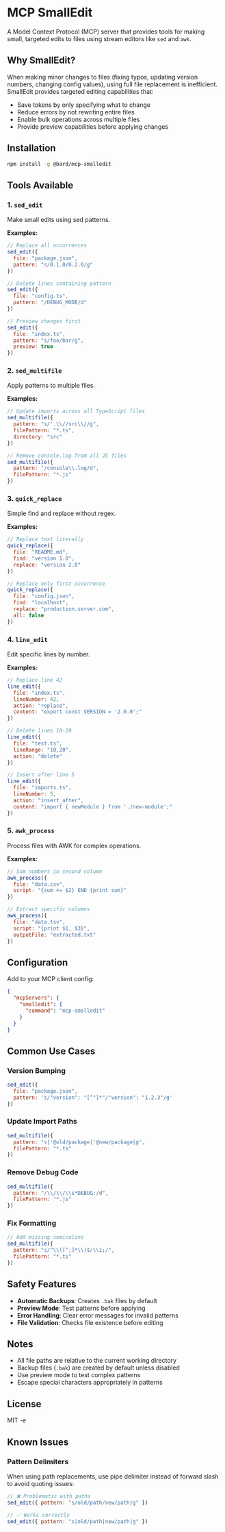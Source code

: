 # MCP SmallEdit

A Model Context Protocol (MCP) server that provides tools for making small, targeted edits to files using stream editors like `sed` and `awk`.

## Why SmallEdit?

When making minor changes to files (fixing typos, updating version numbers, changing config values), using full file replacement is inefficient. SmallEdit provides targeted editing capabilities that:

- Save tokens by only specifying what to change
- Reduce errors by not rewriting entire files
- Enable bulk operations across multiple files
- Provide preview capabilities before applying changes

## Installation

```bash
npm install -g @bard/mcp-smalledit
```

## Tools Available

### 1. `sed_edit`
Make small edits using sed patterns.

**Examples:**
```javascript
// Replace all occurrences
sed_edit({
  file: "package.json",
  pattern: "s/0.1.0/0.2.0/g"
})

// Delete lines containing pattern
sed_edit({
  file: "config.ts",
  pattern: "/DEBUG_MODE/d"
})

// Preview changes first
sed_edit({
  file: "index.ts",
  pattern: "s/foo/bar/g",
  preview: true
})
```

### 2. `sed_multifile`
Apply patterns to multiple files.

**Examples:**
```javascript
// Update imports across all TypeScript files
sed_multifile({
  pattern: "s/'.\\//src\\//g",
  filePattern: "*.ts",
  directory: "src"
})

// Remove console.log from all JS files
sed_multifile({
  pattern: "/console\\.log/d",
  filePattern: "*.js"
})
```

### 3. `quick_replace`
Simple find and replace without regex.

**Examples:**
```javascript
// Replace text literally
quick_replace({
  file: "README.md",
  find: "version 1.0",
  replace: "version 2.0"
})

// Replace only first occurrence
quick_replace({
  file: "config.json",
  find: "localhost",
  replace: "production.server.com",
  all: false
})
```

### 4. `line_edit`
Edit specific lines by number.

**Examples:**
```javascript
// Replace line 42
line_edit({
  file: "index.ts",
  lineNumber: 42,
  action: "replace",
  content: "export const VERSION = '2.0.0';"
})

// Delete lines 10-20
line_edit({
  file: "test.ts",
  lineRange: "10,20",
  action: "delete"
})

// Insert after line 5
line_edit({
  file: "imports.ts",
  lineNumber: 5,
  action: "insert_after",
  content: "import { newModule } from './new-module';"
})
```

### 5. `awk_process`
Process files with AWK for complex operations.

**Examples:**
```javascript
// Sum numbers in second column
awk_process({
  file: "data.csv",
  script: "{sum += $2} END {print sum}"
})

// Extract specific columns
awk_process({
  file: "data.tsv",
  script: "{print $1, $3}",
  outputFile: "extracted.txt"
})
```

## Configuration

Add to your MCP client config:

```json
{
  "mcpServers": {
    "smalledit": {
      "command": "mcp-smalledit"
    }
  }
}
```

## Common Use Cases

### Version Bumping
```javascript
sed_edit({
  file: "package.json",
  pattern: 's/"version": "[^"]*"/"version": "1.2.3"/g'
})
```

### Update Import Paths
```javascript
sed_multifile({
  pattern: "s|'@old/package|'@new/package|g",
  filePattern: "*.ts"
})
```

### Remove Debug Code
```javascript
sed_multifile({
  pattern: "/\\/\\/\\s*DEBUG:/d",
  filePattern: "*.js"
})
```

### Fix Formatting
```javascript
// Add missing semicolons
sed_multifile({
  pattern: "s/^\\([^;]*\\)$/\\1;/",
  filePattern: "*.ts"
})
```

## Safety Features

- **Automatic Backups**: Creates `.bak` files by default
- **Preview Mode**: Test patterns before applying
- **Error Handling**: Clear error messages for invalid patterns
- **File Validation**: Checks file existence before editing

## Notes

- All file paths are relative to the current working directory
- Backup files (`.bak`) are created by default unless disabled
- Use preview mode to test complex patterns
- Escape special characters appropriately in patterns

## License

MIT
-e 
## Known Issues

### Pattern Delimiters
When using path replacements, use pipe  delimiter instead of forward slash  to avoid quoting issues:

```javascript
// ❌ Problematic with paths
sed_edit({ pattern: "s/old/path/new/path/g" })

// ✅ Works correctly
sed_edit({ pattern: "s|old/path|new/path|g" })
```
